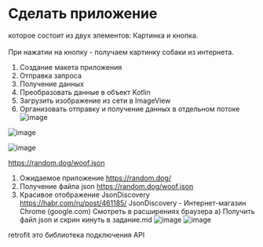 # Сделать приложениe
которое состоит из двух элементов: Картинка и кнопка. </br>   
При нажатии на кнопку - получаем картинку собаки из интернета.</br> 
1) Создание макета приложения
2) Отправка запроса
3) Получение данных 
4) Преобразовать данные в объект Kotlin
5) Загрузить изображение из сети в ImageView
6) Организовать отправку и получение данных в отдельном потоке
![image](https://user-images.githubusercontent.com/97594164/213114397-7623bd44-264f-4810-87dc-8cee35051b59.png)


![image](https://user-images.githubusercontent.com/97594164/213114759-e12c83dd-05ea-4304-bdc9-ad3d08129d16.png)

![image](https://user-images.githubusercontent.com/97594164/213114884-57aaa03f-e2a7-4fe8-972b-d5b0e5f19c6a.png)

https://random.dog/woof.json

1) Ожидаемое приложение https://random.dog/  
2) Получение файла json https://random.dog/woof.json 
3) Красивое отображение JsonDiscovery https://habr.com/ru/post/461185/    JsonDiscovery - Интернет-магазин Chrome (google.com) Смотреть в расширениях браузера
а) Получить файл json и скрин кинуть в задание.md
![image](https://user-images.githubusercontent.com/97594164/213118319-96590289-e670-4d0e-bd1d-a905378f5342.png)
![image](https://user-images.githubusercontent.com/97594164/213118562-10df39dc-a3d4-4597-a510-d2e894328caa.png)

retrofit это библиотека подключения API 
